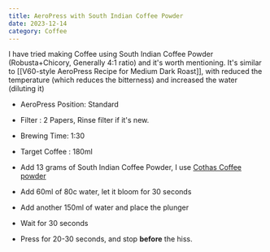 ```yaml
---
title: AeroPress with South Indian Coffee Powder
date: 2023-12-14
category: Coffee
---
```

I have tried making Coffee using South Indian Coffee Powder (Robusta+Chicory, Generally 4:1 ratio) and it's worth mentioning. It's similar to [[V60-style AeroPress Recipe for Medium Dark Roast]], with reduced the temperature (which reduces the bitterness) and increased the water (diluting it)


- AeroPress Position: Standard 
- Filter : 2 Papers, Rinse filter if it's new. 
- Brewing Time: 1:30
- Target Coffee : 180ml

- Add 13 grams of South Indian Coffee Powder, I use [Cothas Coffee powder](https://amzn.to/4883fMw)
- Add 60ml of 80c water, let it bloom for 30 seconds
- Add another 150ml of water and place the plunger
- Wait for 30 seconds
- Press for 20-30 seconds, and stop **before** the hiss. 